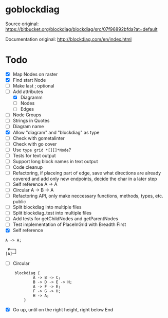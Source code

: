 # goblockdiag

Source original:
https://bitbucket.org/blockdiag/blockdiag/src/07f96892bfda?at=default

Documentation original:
http://blockdiag.com/en/index.html

# Todo

- [X] Map Nodes on raster
- [X] Find start Node
- [ ] Make last ; optional
- [ ] Add attributes
  - [X] Diagramm
  - [ ] Nodes
  - [ ] Edges
- [ ] Node Groups
- [ ] Strings in Quotes
- [ ] Diagram name
- [X] Allow "diagram" and "blockdiag" as type
- [ ] Check with gometalinter
- [ ] Check with go cover
- [ ] Use `type grid *[][]*Node`?
- [ ] Tests for text output
- [ ] Support long block names in text output
- [ ] Code cleanup
- [ ] Refactoring, if placeing part of edge, save what directions are already covered and add only new endpoints, decide the char in a later step
- [ ] Self reference A -> A
- [ ] Circular A -> B -> A
- [ ] Refactoring API, only make neccessary functions, methods, types, etc. public
- [ ] Split blockdiag into multiple files
- [ ] Split blockdiag_test into multiple files
- [ ] Add tests for getChildNodes and getParentNodes
- [ ] Test implementation of PlaceInGrid with Breadth First
- [X] Self reference

```
A -> A;

 ▼──┐
[A]─┘
```

- [ ] Circular

```	
	blockdiag {
			A -> B -> C;
			B -> D -> E -> H;
			A -> F -> E;
			F -> G -> H;
			H -> A;
		}
```

- [X] Go up, until on the right height, right below End